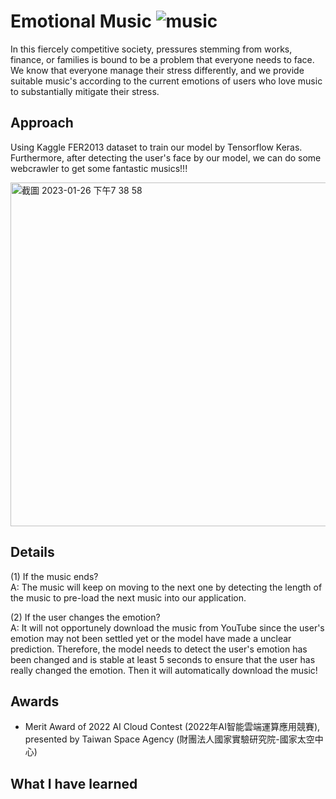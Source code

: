 # Emotional Music ![music](https://user-images.githubusercontent.com/68526411/214819784-0945bdd1-2901-4342-997f-174902ac9e02.png)


In this fiercely competitive society, pressures stemming from works, finance, or families is bound to be a problem that everyone needs to face. We know that everyone manage their stress differently, and we provide suitable music's according to the current emotions of users who love music to substantially mitigate their stress.




## Approach
Using Kaggle FER2013 dataset to train our model by Tensorflow Keras. Furthermore, after detecting the user's face by our model, we can do some webcrawler to get some fantastic musics!!! 

<img width="550" alt="截圖 2023-01-26 下午7 38 58" src="https://user-images.githubusercontent.com/68526411/214826652-de37334f-0e2d-4b3f-97f2-4cf2afaf54e7.png">

## Details
(1) If the music ends?  
  A: The music will keep on moving to the next one by detecting the length of the music to pre-load the next music into our application.
  
(2) If the user changes the emotion?  
  A: It will not opportunely download the music from YouTube since the user's emotion may not been settled yet or the model have made a unclear prediction. Therefore, the model needs to detect the user's emotion has been changed and is stable at least 5 seconds to  ensure that the user has really changed the emotion. Then it will automatically download the music!
  
## Awards
- Merit Award of 2022 AI Cloud Contest (2022年AI智能雲端運算應用競賽), presented by Taiwan Space Agency (財團法人國家實驗研究院-國家太空中心)

## What I have learned
